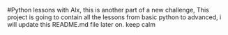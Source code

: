 #Python lessons with Alx, this is another part of a new challenge, This project is going to contain all the lessons from basic python to advanced, i will update this README.md file later on. keep calm